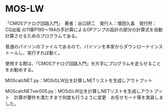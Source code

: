 # MOS-LW

「CMOSアナログ回路入門」　著者：谷口研二　発行人：増田久喜　発行所：CQ出版
の11章P190～194の手計算によるOPアンプの設計の部分の計算式を自動計算させるためのプログラムである。

普通のパイソンのファイルであるので、パイソンを本家からダウンロードインストールし、実行すれば動く。

使用する際は、「CMOSアナログ回路入門」を片手にプログラムを走らせることをお勧めする。



MOScalcNET.py：MOSのLW比を計算しNETリストを生成しアウトプット

MOScalcNETver005.py：MOSのLW比を計算しNETリストを生成しアウトプット　計算が要件を満たすまで何度も行うように変更　お任せモード等を実装しました。
